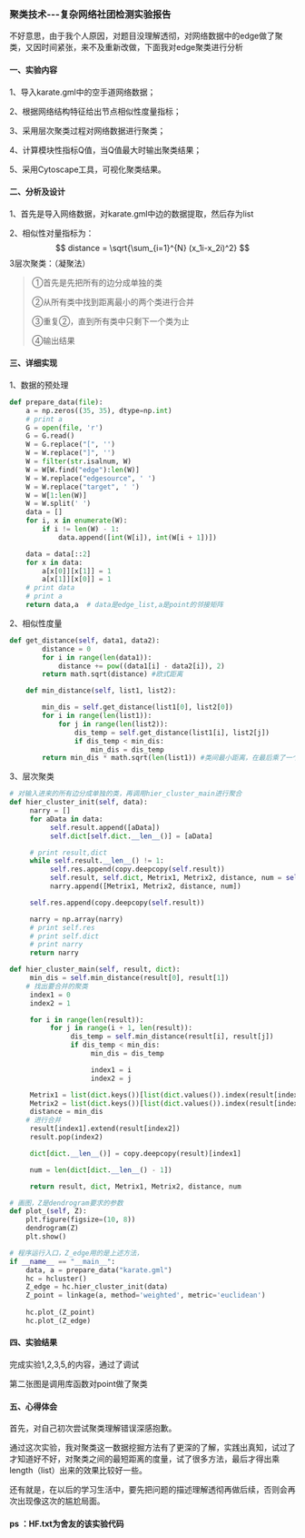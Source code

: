 ### 聚类技术---复杂网络社团检测实验报告

不好意思，由于我个人原因，对题目没理解透彻，对网络数据中的edge做了聚类，又因时间紧张，来不及重新改做，下面我对edge聚类进行分析

#### **一、实验内容**

1、导入karate.gml中的空手道网络数据；

2、根据网络结构特征给出节点相似性度量指标；

3、采用层次聚类过程对网络数据进行聚类；

4、计算模块性指标Q值，当Q值最大时输出聚类结果；

5、采用Cytoscape工具，可视化聚类结果。

#### **二、分析及设计**

1、首先是导入网络数据，对karate.gml中边的数据提取，然后存为list

2、相似性对量指标为：
$$
distance = \sqrt{\sum_{i=1}^{N} (x_1i-x_2i)^2}
$$
3层次聚类：（凝聚法）

> ①首先是先把所有的边分成单独的类
>
> ②从所有类中找到距离最小的两个类进行合并
>
> ③重复②，直到所有类中只剩下一个类为止
>
> ④输出结果

#### **三、详细实现**

1、数据的预处理

```python
def prepare_data(file):
    a = np.zeros((35, 35), dtype=np.int)
    # print a
    G = open(file, 'r')
    G = G.read()
    W = G.replace("[", '')
    W = W.replace("]", '')
    W = filter(str.isalnum, W)
    W = W[W.find("edge"):len(W)]
    W = W.replace("edgesource", ' ')
    W = W.replace("target", ' ')
    W = W[1:len(W)]
    W = W.split(' ')
    data = []
    for i, x in enumerate(W):
        if i != len(W) - 1:
            data.append([int(W[i]), int(W[i + 1])])

    data = data[::2]
    for x in data:
        a[x[0]][x[1]] = 1
        a[x[1]][x[0]] = 1
    # print data
    # print a
    return data,a  # data是edge_list,a是point的邻接矩阵
```

2、相似性度量

```python
def get_distance(self, data1, data2):
        distance = 0
        for i in range(len(data1)):
            distance += pow((data1[i] - data2[i]), 2)
        return math.sqrt(distance) #欧式距离
```

```python
    def min_distance(self, list1, list2):

        min_dis = self.get_distance(list1[0], list2[0])
        for i in range(len(list1)):
            for j in range(len(list2)):
                dis_temp = self.get_distance(list1[i], list2[j])
                if dis_temp < min_dis:
                    min_dis = dis_temp
        return min_dis * math.sqrt(len(list1)) #类间最小距离，在最后乘了一个权重
```

3、层次聚类

```python
# 对输入进来的所有边分成单独的类，再调用hier_cluster_main进行聚合
def hier_cluster_init(self, data):
     narry = []
     for aData in data:
          self.result.append([aData])
          self.dict[self.dict.__len__()] = [aData]

     # print result,dict
     while self.result.__len__() != 1:
          self.res.append(copy.deepcopy(self.result))
          self.result, self.dict, Metrix1, Metrix2, distance, num = self.hier_cluster_main(self.result, self.dict)
          narry.append([Metrix1, Metrix2, distance, num])

     self.res.append(copy.deepcopy(self.result))

     narry = np.array(narry)
     # print self.res
     # print self.dict
     # print narry
     return narry
```

```python
def hier_cluster_main(self, result, dict):
     min_dis = self.min_distance(result[0], result[1])
	# 找出要合并的聚类
     index1 = 0
     index2 = 1

     for i in range(len(result)):
          for j in range(i + 1, len(result)):
               dis_temp = self.min_distance(result[i], result[j])
               if dis_temp < min_dis:
                    min_dis = dis_temp

                    index1 = i
                    index2 = j

     Metrix1 = list(dict.keys())[list(dict.values()).index(result[index1])]
     Metrix2 = list(dict.keys())[list(dict.values()).index(result[index2])]
     distance = min_dis
	# 进行合并
     result[index1].extend(result[index2])
     result.pop(index2)

     dict[dict.__len__()] = copy.deepcopy(result)[index1]

     num = len(dict[dict.__len__() - 1])

     return result, dict, Metrix1, Metrix2, distance, num
```

```python
# 画图，Z是dendrogram要求的参数
def plot_(self, Z):
    plt.figure(figsize=(10, 8))
    dendrogram(Z)
    plt.show()
```

```python
# 程序运行入口，Z_edge用的是上述方法，
if __name__ == "__main__":
    data, a = prepare_data("karate.gml")
    hc = hcluster()
    Z_edge = hc.hier_cluster_init(data)
    Z_point = linkage(a, method='weighted', metric='euclidean')
    
    hc.plot_(Z_point)
    hc.plot_(Z_edge)
```



#### **四、实验结果**

完成实验1,2,3,5,的内容，通过了调试

第二张图是调用库函数对point做了聚类





#### **五、心得体会**

首先，对自己初次尝试聚类理解错误深感抱歉。

通过这次实验，我对聚类这一数据挖掘方法有了更深的了解，实践出真知，试过了才知道好不好，对聚类之间的最短距离的度量，试了很多方法，最后才得出乘length（list）出来的效果比较好一些。

还有就是，在以后的学习生活中，要先把问题的描述理解透彻再做后续，否则会再次出现像这次的尴尬局面。

#### ps ：HF.txt为舍友的该实验代码

